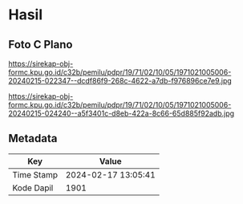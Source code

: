 # Hasil

## Foto C Plano

https://sirekap-obj-formc.kpu.go.id/c32b/pemilu/pdpr/19/71/02/10/05/1971021005006-20240215-022347--dcdf86f9-268c-4622-a7db-f976896ce7e9.jpg

https://sirekap-obj-formc.kpu.go.id/c32b/pemilu/pdpr/19/71/02/10/05/1971021005006-20240215-024240--a5f3401c-d8eb-422a-8c66-65d885f92adb.jpg


## Metadata

| Key        | Value               |
| ---------- | ------------------- |
| Time Stamp | 2024-02-17 13:05:41 |
| Kode Dapil | 1901                |



